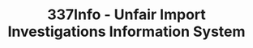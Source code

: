 ---
bigquery: https://console.cloud.google.com/bigquery?p=patents-public-data&d=usitc_investigations&page=dataset&project=sheets-management-319211
citation: US International Trade Commission 337Info Unfair Import Investigations Information
  System
contributors: US International Trade Comission
cost: None
description: US International Trade Commission 337Info Unfair Import Investigations
  Information System contains data on investigations done under Section 337. Section
  337 declares the infringement of certain statutory intellectual property rights
  and other forms of unfair competition in import trade to be unlawful practices.
  Most Section 337 investigations involve allegations of patent or registered trademark
  infringement.
documentation: FAQ and tutorial available on the site
last_edit: 04/13/2022, 07:31:22
location: https://pubapps2.usitc.gov/337external/
maintained_by: US International Trade Comission
schema_fields:
- investigationNo
- actualEndDateEvidHear
- internalRemand
- lastUpdated
- patentNumbers
- ouiiAttorney
- trademarkNumbers
- startDateMarkmanHearing
- finalDetViolation
- investigationTermDate
- dateComplaintFiled
- finalDetNoViolation
- respondent
- teoIdDueDate
- teoReliefGranted
- finalIdOnViolationIssue
- complainant
- htsNumbers
- docketNo
- targetDate
- publication_number
- dateCreated
- currentActiveALJ
- gcAttorney
- endDateMarkmanHearing
- markmanHearing
- finalIdOnViolationDue
- issueDateOtherNonFinal
- scheduledStartDateEvidHear
- aljAssigned
- actualStartDateEvidHear
- title
- currentStatus
- id
- investigationType
- dateOfPublicationFrNotice
- copyrightNumbers
- cafcAppeals
- patentNumber
- invUnfairAct
- teoIdIssueDate
- scheduledEndDateEvidHear
- teoProceedingInvolved
- ouiiParticipation
shortname: unfair_import_investigations
tags:
- import
- legal
- trade
timeframe: 2008-2021 (prior to 2008 downloadable as a JSON file)
title: 337Info - Unfair Import Investigations Information System
uuid: 2721f5ec-e599-4890-9265-9706719fc71e
---